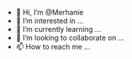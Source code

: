 - 👋 Hi, I’m @Merhanie
- 👀 I’m interested in ...
- 🌱 I’m currently learning ...
- 💞️ I’m looking to collaborate on ...
- 📫 How to reach me ...

<!---
Merhanie/Merhanie is a ✨ special ✨ repository because its `README.md` (this file) appears on your GitHub profile.
You can click the Preview link to take a look at your changes.
--->
